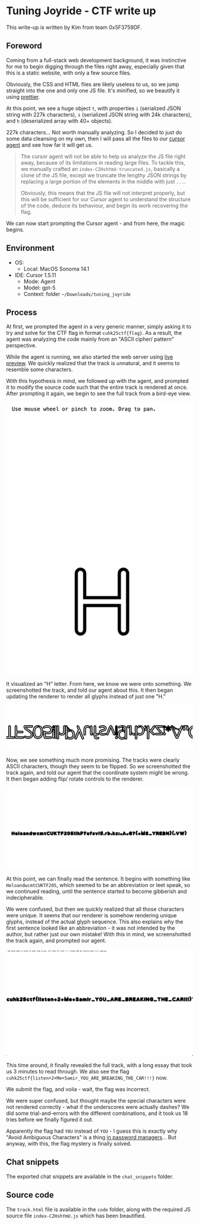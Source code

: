 # Tuning Joyride - CTF write up
 
This write-up is written by Kim from team 0x5F3759DF.

## Foreword

Coming from a full-stack web development background, it was instinctive for me to begin digging through the files right away, especially given that this is a static website, with only a few source files.

Obviously, the CSS and HTML files are likely useless to us, so we jump straight into the one and only one JS file. It's minified, so we beautify it using [prettier](https://prettier.io/).

At this point, we see a huge object `t`, with properties `i` (serialized JSON string with 227k characters), `s` (serialized JSON string with 24k characters), and `h` (deserialized array with 40+ objects). 

227k characters... Not worth manually analyzing. So I decided to just do some data cleansing on my own, then I will pass all the files to our [cursor agent](https://cursor.com/) and see how far it will get us.

> The cursor agent will not be able to help us analyze the JS file right away, because of its limitations in reading large files. To tackle this, we manually crafted an `index-CZHshYmU-truncated.js`, basically a clone of the JS file, except we truncate the lengthy JSON strings by replacing a large portion of the elements in the middle with just `...`. 
> 
> Obviously, this means that the JS file will not interpret properly, but this will be sufficient for our Cursor agent to understand the structure of the code, deduce its behaviour, and begin its work recovering the flag.    

We can now start prompting the Cursor agent - and from here, the magic begins.

## Environment

- OS: 
    - Local: MacOS Sonoma 14.1 
- IDE: Cursor 1.5.11
    - Mode: Agent 
    - Model: gpt-5
    - Context: folder `~/Downloads/tuning_joyride`

## Process

At first, we prompted the agent in a very generic manner, simply asking it to try and solve for the CTF flag in format `cuhk25ctf{flag}`. As a result, the agent was analyzing the code mainly from an "ASCII cipher/ pattern" perspective.

While the agent is running, we also started the web server using [live preview](https://marketplace.visualstudio.com/items?itemName=ms-vscode.live-server). We quickly realized that the track is unnatural, and it seems to resemble some characters.

With this hypothesis in mind, we followed up with the agent, and prompted it to modify the source code such that the entire track is rendered at once. After prompting it again, we begin to see the full track from a bird-eye view. 

![](./assets/track_1.jpeg)

It visualized an "H" letter. From here, we know we were onto something. We screenshotted the track, and told our agent about this. It then began updating the renderer to render all glyphs instead of just one "H."

![](./assets/track_2.jpeg)

Now, we see something much more promising. The tracks were clearly ASCII characters, though they seem to be flipped. So we screenshotted the track again, and told our agent that the coordinate system might be wrong. It then began adding flip/ rotate controls to the renderer.

![](./assets/track_3.jpeg)

At this point, we can finally read the sentence. It begins with something like `HeloandwcmtCUKTF205`, which seemed to be an abbreviation or leet speak, so we continued reading, until the sentence started to become gibberish and indecipherable. 

We were confused, but then we quickly realized that all those characters were unique. It seems that our renderer is somehow rendering unique glyphs, instead of the actual glyph sequence. This also explains why the first sentence looked like an abbreviation - it was not intended by the author, but rather just our own mistake! With this in mind, we screenshotted the track again, and prompted our agent.

![](./assets/track_4.jpeg)

This time around, it finally revealed the full track, with a long essay that took us 3 minutes to read through. We also see the flag `cuhk25ctf{listen+2+Me+Samir_YOU_ARE_BREAKING_THE_CAR!!!}` now.

We submit the flag, and voila - wait, the flag was incorrect. 

We were super confused, but thought maybe the special characters were not rendered correctly - what if the underscores were actually dashes? We did some trial-and-errors with the different combinations, and it took us 18 tries before we finally figured it out. 

Apparently the flag had `Y0U` instead of `YOU` - I guess this is exactly why "Avoid Ambiguous Characters" is a thing [in password managers](https://www.reddit.com/r/1Password/comments/8q0ms9/avoid_ambiguous_characters/)... But anyway, with this, the flag mystery is finally solved.

## Chat snippets

The exported chat snippets are available in the `chat_snippets` folder.

## Source code

The `track.html` file is available in the `code` folder, along with the required JS source file `index-CZHshYmU.js` which has been beautified.